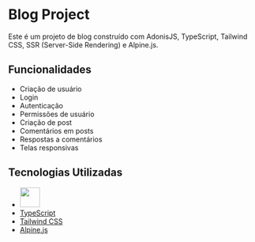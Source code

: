 # Blog Project

Este é um projeto de blog construído com AdonisJS, TypeScript, Tailwind CSS, SSR (Server-Side Rendering) e Alpine.js.

## Funcionalidades

- Criação de usuário
- Login
- Autenticação
- Permissões de usuário
- Criação de post
- Comentários em posts
- Respostas a comentários
- Telas responsivas

## Tecnologias Utilizadas

- [<img src="https://cdn.jsdelivr.net/gh/devicons/devicon@latest/icons/adonisjs/adonisjs-original.svg" width="40" height="40" />](https://adonisjs.com/)
- [TypeScript](https://www.typescriptlang.org/)
- [Tailwind CSS](https://tailwindcss.com/)
- [Alpine.js](https://alpinejs.dev/)
